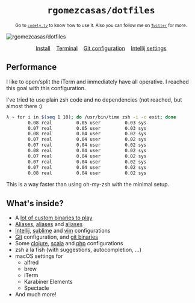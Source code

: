 <h1 align="center">
  <code>rgomezcasas/dotfiles</code>
</h1>

<p align="center">
  <sub>Go to <a href="https://www.youtube.com/channel/UC9IKtxn9AIGelnYmwYr0Lxw" target="_blank"><code>codely.tv</code></a> to know how to use it. Also you can follow me on <a href="https://twitter.com/rafaoe" target="_blank"><code>Twitter</code></a> for more.</sub>
</p>

<img src="https://user-images.githubusercontent.com/1331435/36726121-f1432308-1bb8-11e8-9ade-4200a3ee2757.jpg" alt="rgomezcasas/dotfiles">

<p align="center">
  <a href="install.sh">Install</a>&nbsp;&nbsp;&nbsp;
  <a href="console">Terminal</a>&nbsp;&nbsp;&nbsp;
  <a href="git/.gitconfig">Git configuration</a>&nbsp;&nbsp;&nbsp;
  <a href="editors/intellij/settings.jar">Intellij settings</a>
</p>

## Performance
I like to open/split the iTerm and immediately have all operative. I reached this goal with this configuration.

I've tried to use plain zsh code and no dependencies (not reached, but almost there :)

```bash
λ ~ for i in $(seq 1 10); do /usr/bin/time zsh -i -c exit; done
        0.08 real         0.05 user         0.03 sys
        0.07 real         0.05 user         0.03 sys
        0.08 real         0.04 user         0.02 sys
        0.07 real         0.04 user         0.02 sys
        0.07 real         0.04 user         0.02 sys
        0.08 real         0.04 user         0.02 sys
        0.07 real         0.04 user         0.02 sys
        0.07 real         0.04 user         0.02 sys
        0.07 real         0.04 user         0.02 sys
        0.08 real         0.04 user         0.02 sys
```

This is a way faster than using oh-my-zsh with the minimal setup.

## What's inside?
 * A [lot of custom binaries to play](bin)
 * [Aliases](console/_aliases), [aliases](console/_aliases) and [aliases](console/_aliases)
 * [Intellij](editors/intellij), [sublime](editors/sublime-text-3) and [vim](editors/vim) configurations
 * [Git](git/.gitconfig) configuration, and [git binaries](git/bin)
 * Some [clojure](langs/clojure), [scala](langs/scala) and [php](langs/php) configurations
 * zsh a la fish (with suggestions, autocompletion, ...)
 * macOS settings for
   - alfred
   - brew
   - iTerm
   - Karabiner Elements
   - Spectacle
 * And much more!
